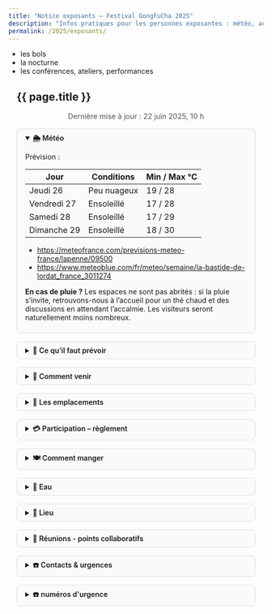 ```yaml
---
title: "Notice exposants – Festival GongFuCha 2025"
description: "Infos pratiques pour les personnes exposantes : météo, accès, emplacements, participation, repas, eau…"
permalink: /2025/exposants/
---
```


<style>
.wrapper { max-width: 50rem; margin: 0 auto; padding: 0 1rem; }
.update { text-align:center; font-size: 0.9rem; color: #555; margin-bottom: 1rem; }
details { margin: 1rem 0; border: 1px solid #ddd; border-radius: 0.5rem; padding: 0.5rem 1rem; background:#fafafa; }
summary { font-weight: 600; cursor: pointer; }
@media print {
  details { page-break-inside: avoid; border:none; background:none; }
  summary { font-weight:bold; font-size:1.1rem; }
}
</style>

- les bols
- la nocturne
- les conférences, ateliers, performances


<section class="section">
  <div class="wrapper" markdown="1">

# {{ page.title }}

<p class="update">Dernière mise à jour : <!--LAST_UPDATE-->22&nbsp;juin&nbsp;2025, 10 h</p>

<details open markdown="1">
<summary>🌦️ Météo</summary>

Prévision :

| Jour        | Conditions  | Min / Max °C |
| ----------- | ----------- | ------------ |
| Jeudi 26    | Peu nuageux | 19 / 28      |
| Vendredi 27 | Ensoleillé  | 17 / 28      |
| Samedi 28   | Ensoleillé  | 17 / 29      |
| Dimanche 29 | Ensoleillé  | 18 / 30      |
 
- <https://meteofrance.com/previsions-meteo-france/lapenne/09500>
- <https://www.meteoblue.com/fr/meteo/semaine/la-bastide-de-lordat_france_3011274>

**En cas de pluie ?**
Les espaces ne sont pas abrités : si la pluie s’invite, retrouvons-nous à l’accueil pour un thé chaud et des discussions en attendant l’accalmie. Les visiteurs seront naturellement moins nombreux.

</details>

<details markdown="1">
<summary>🎒 Ce qu’il faut prévoir</summary>

Ta Checklist :

Le nécessaire :
- [ ] Remplir ce document pour que l'on puisse gérer ton arrivée : <https://gongfucha.frama.space/s/HJs2GbXzk8LdtNH>
- [ ] Thermos (grand volume si possible)
- [ ] Crème solaire, chapeau
- [ ] De quoi protéger tes pièces, tes thés du soleil ou de la pluie, humidité
- [ ] De quoi habiller le sol des espaces (coussins d'assises, tapis en jonc, sisal, etc.) rester dans des tons unis et nature
- [ ] De quoi s'habiller le jour, la nuit, et s'adapter à la météo
- [ ] De quoi manger en dehors de la nocturne
- [ ] Lampe torche ou frontale

Pour être confort :
- [ ] Bouilloire
- [ ] Maillot de bain (se baigner à la rivière est possible)
- [ ] Anti-moustiques - (il n'y en a vraiment pas beaucoup)

</details>

<details markdown="1">
<summary>🚗 Comment venir</summary>

- Adresse GPS : **Le Parc aux bambous, 09320 Massat**  
- Coordonnées : 42.879 / 1.353  
- **Covoiturage** : <https://covoit.net/gongfucha>  
- **Parking exposant·e·s** : suivez la signalétique “Dépose matériel” puis garez-vous au parking communal (300 m).

</details>

<details markdown="1">
<summary>📍 Les emplacements</summary>

Téléchargez le **plan PDF** mis à jour (lien en haut de votre stand). Les emplacements sont numérotés ; un bénévole vous accueille entre 7 h 30 et 9 h pour l’installation.

</details>

<details markdown="1">
<summary>💳 Participation – règlement</summary>

- Forfait stand : **60 €** pour les deux jours  
- Modes de paiement : virement avant le 24 juin (IBAN envoyé par mail) ou espèces/chèque à l’accueil  
- Merci de régler **avant le samedi 28 juin, 12 h**.

</details>

<details markdown="1">
<summary>🍽️ Comment manger</summary>

- [Repas midi](/2025/restauration) assurés par **Miki &amp; Fred** (option végane possible) — 17 € menu complet  
- Possible de commander pour le soir également, dans la limite des portions disponibles
- Réservez :
  - directement à leur espace dans le parc à côté du centre du village - (près du grand acacia)
  - en ligne : <https://boutique.gongfucha.fr/products/tick6_ticket-assiette-et-dessert-miki-and-fred/>  

Pour faire les courses :
- à 2 km - [La grange aux abeilles](https://www.pyreneescathares.com/offres/la-grange-aux-abeilles-lapenne-fr-4600560/)
- à 7 km _ Les Pujols - Boulangerie et routier
- à Pamiers (~13 km)
  - [SoBio](https://www.sobio.fr/magasin/so-bio-pamiers)
  - [BioCoop](https://www.biocooplesmyrtilles.com/presentation-horaires-itineraires-biocoop-les-myrtilles.html)
  - Grandes surfaces et tout commerces
- à Mirepoix (~20 km)  
  - [Bio Monde](https://magasins.biomonde.fr/occitanie/ariege/mirepoix/biomonde-la-verte-doc-mirepoix-65)
  - nombreux restaurants
  - tout commerces

</details>

<details markdown="1">
<summary>🚰 Eau</summary>

- Point d’eau potable derrière la scène principale  
- Fontaine villageoise (150 m)  
- Merci d’apporter votre gourde pour limiter les gobelets jetables.

</details>

<details markdown="1">
<summary>🎍 Lieu</summary>

- Parc aux bambous :  [oir la carte](https://www.google.com/maps/place/Parc+Aux+Bambous+SARL/@43.1459798,1.7312839,842m/data=!3m2!1e3!4b1!4m6!3m5!1s0x12af026bc3d01871:0x2048eb73917d2eac!8m2!3d43.1459798!4d1.7312839!16s%2Fm%2F04lggwg?entry=ttu&g_ep=EgoyMDI1MDYxNy4wIKXMDSoASAFQAw%3D%3D)
- Site web : https://parcauxbambous.com/
- Adresse : Le Parc Aux Bambous Broques • 09500 Lapenne Ariège Pyrénées
- Coordonnées : 43° 08′ 44.85″ N (43.145869 N) - 01° 43′ 53.61″ E (01.730409 E)  

</details>

<details markdown="1">
<summary>👥 Réunions - points collaboratifs</summary>

- Une réunion questions/réponses et informations partagées le jeudi à 18h45
    - Lieu sous l'acacia - place du village
    - Durée : 40 minutes

- Une rétrospective est programmée le dimanche matin à 10h (pile parce que c'est serré)
  - Lieu sous l'acacia - place du village
  - Durée : 1 heure
  - Déroulée :
    - ce qui s'est passée
    - ce qui s'est pas très bien passé - (frustrations)
    - ce qui s'est bien passé - (célébration)
    - les actions pour la prochaine éditio
</details>

<details markdown="1">
<summary>☎️ Contacts &amp; urgences</summary>

- Logistique :
  - **Yalin** - 06 66 08 11 88 - yalin@gongfucha.fr
  - **Louna** - 06 16 47 33 77 - langloislouna@gmail.com 
  - **Stéphane** - stephane@gongfucha.fr
- Parc aux bambous :
  - **Didier ou Ifa** - 05 61 60 52 11 - parcauxbambous09@gmail.com
- Si c'est important :
  - Criez Stéphane, ou demandez à une personne qui porte un badge 工夫茶 où il est

</details>

<details markdown="1">
<summary>☎️ numéros d'urgence</summary>
- **Police** - le 17 pour signaler une infraction qui nécessite l'intervention immédiate des forces de l'ordre
- **Pompiers** - le 18 pour signaler une situation de péril ou un accident concernant des biens ou des personnes et obtenir une intervention rapide
- **SAMU** - le 15 pour obtenir l'intervention d'une équipe médicale lors d'une situtation de détresse vitale ainsi que pour être redirigé vers un organisme de permanence de soin
- **par message** - le 114 si vous êtes victime ou témoin d'une situation d'urgence qui nécessite l'intervention des services de secours
- **centre anti-poison** : En cas d'intoxication. Que ce soit à cause d'une allergie inquiétante, d'une ingestion de produits ménagers ou d'une trop grande dose de médicaments

- Pharmacie de la tour - 9 rue Du 8 Mai 1945 09100 La Tour Du Crieu (~10 km)
- Pharmacie Dde Milliane - 68 Bd Alsace Lorraine 09100 Pamiers - 0561670182 (~13 km)

**Comment signaler une urgence** :
- Où vous trouvez-vous ? Indiquez le lieu le plus précisément possible pour permettre aux secours de vous trouver rapidement (ville, rue,
numéro, étage, code d’accès à l’immeuble si nécessaire, etc.) ;
- Que se passe-t-il ? Indiquez la nature du problème (feu, malaise, accident, etc.), le nombre et l'état des victimes ;
- Y a-t-il un risque que les choses s’aggravent ? Evoquez les risques éventuels d’incendie, d’explosion ou d’effondrement ;
- Répondez aux questions qui vous seront posées par la personne que vous aurez au téléphone.
- Ne raccrochez jamais le premier ! La personne qui a pris en charge votre appel vous dira quand elle a toutes les informations nécessaires.
- Donnez votre numéro de téléphone et si possible, restez sur place, en sécurité, pour guider les secours
</details>

  </div>
</section>